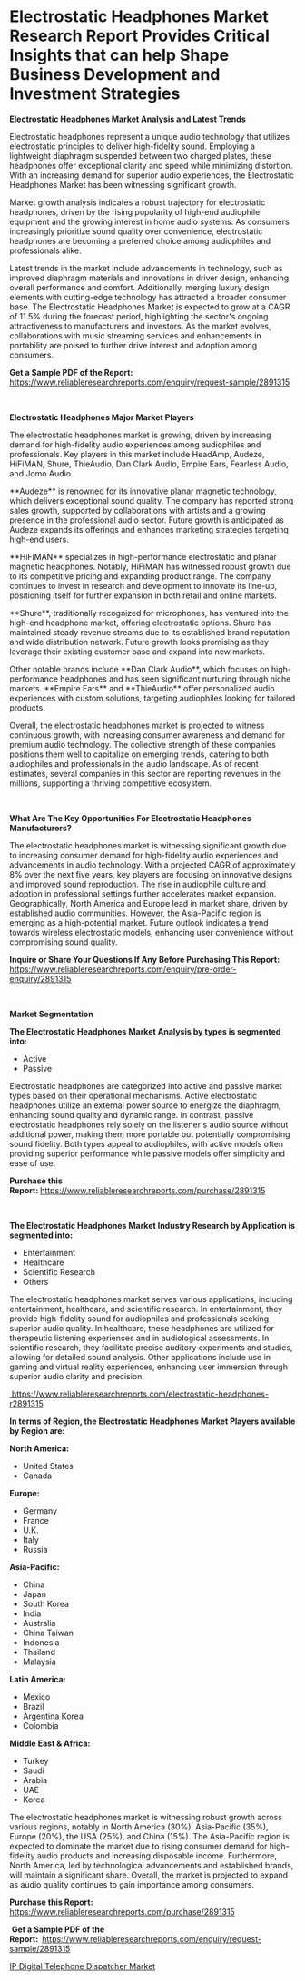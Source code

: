 <p><h1>Electrostatic Headphones Market Research Report Provides Critical Insights that can help Shape Business Development and Investment Strategies</h1></p><p><strong>Electrostatic Headphones Market Analysis and Latest Trends</strong></p>
<p><p>Electrostatic headphones represent a unique audio technology that utilizes electrostatic principles to deliver high-fidelity sound. Employing a lightweight diaphragm suspended between two charged plates, these headphones offer exceptional clarity and speed while minimizing distortion. With an increasing demand for superior audio experiences, the Electrostatic Headphones Market has been witnessing significant growth.</p><p>Market growth analysis indicates a robust trajectory for electrostatic headphones, driven by the rising popularity of high-end audiophile equipment and the growing interest in home audio systems. As consumers increasingly prioritize sound quality over convenience, electrostatic headphones are becoming a preferred choice among audiophiles and professionals alike.</p><p>Latest trends in the market include advancements in technology, such as improved diaphragm materials and innovations in driver design, enhancing overall performance and comfort. Additionally, merging luxury design elements with cutting-edge technology has attracted a broader consumer base. The Electrostatic Headphones Market is expected to grow at a CAGR of 11.5% during the forecast period, highlighting the sector's ongoing attractiveness to manufacturers and investors. As the market evolves, collaborations with music streaming services and enhancements in portability are poised to further drive interest and adoption among consumers.</p></p>
<p><strong>Get a Sample PDF of the Report:&nbsp;</strong> <a href="https://www.reliableresearchreports.com/enquiry/request-sample/2891315?utm_campaign=3057&utm_medium=2&utm_source=Github&utm_content=ia&utm_term=14032025&utm_id=electrostatic-headphones">https://www.reliableresearchreports.com/enquiry/request-sample/2891315</a></p>
<p>&nbsp;</p>
<p><strong>Electrostatic Headphones Major Market Players</strong></p>
<p><p>The electrostatic headphones market is growing, driven by increasing demand for high-fidelity audio experiences among audiophiles and professionals. Key players in this market include HeadAmp, Audeze, HiFiMAN, Shure, ThieAudio, Dan Clark Audio, Empire Ears, Fearless Audio, and Jomo Audio.</p><p>**Audeze** is renowned for its innovative planar magnetic technology, which delivers exceptional sound quality. The company has reported strong sales growth, supported by collaborations with artists and a growing presence in the professional audio sector. Future growth is anticipated as Audeze expands its offerings and enhances marketing strategies targeting high-end users.</p><p>**HiFiMAN** specializes in high-performance electrostatic and planar magnetic headphones. Notably, HiFiMAN has witnessed robust growth due to its competitive pricing and expanding product range. The company continues to invest in research and development to innovate its line-up, positioning itself for further expansion in both retail and online markets.</p><p>**Shure**, traditionally recognized for microphones, has ventured into the high-end headphone market, offering electrostatic options. Shure has maintained steady revenue streams due to its established brand reputation and wide distribution network. Future growth looks promising as they leverage their existing customer base and expand into new markets.</p><p>Other notable brands include **Dan Clark Audio**, which focuses on high-performance headphones and has seen significant nurturing through niche markets. **Empire Ears** and **ThieAudio** offer personalized audio experiences with custom solutions, targeting audiophiles looking for tailored products.</p><p>Overall, the electrostatic headphones market is projected to witness continuous growth, with increasing consumer awareness and demand for premium audio technology. The collective strength of these companies positions them well to capitalize on emerging trends, catering to both audiophiles and professionals in the audio landscape. As of recent estimates, several companies in this sector are reporting revenues in the millions, supporting a thriving competitive ecosystem.</p></p>
<p>&nbsp;</p>
<p><strong>What Are The Key Opportunities For Electrostatic Headphones Manufacturers?</strong></p>
<p><p>The electrostatic headphones market is witnessing significant growth due to increasing consumer demand for high-fidelity audio experiences and advancements in audio technology. With a projected CAGR of approximately 8% over the next five years, key players are focusing on innovative designs and improved sound reproduction. The rise in audiophile culture and adoption in professional settings further accelerates market expansion. Geographically, North America and Europe lead in market share, driven by established audio communities. However, the Asia-Pacific region is emerging as a high-potential market. Future outlook indicates a trend towards wireless electrostatic models, enhancing user convenience without compromising sound quality.</p></p>
<p><strong>Inquire or Share Your Questions If Any Before Purchasing This Report:</strong> <a href="https://www.reliableresearchreports.com/enquiry/pre-order-enquiry/2891315?utm_campaign=3057&utm_medium=2&utm_source=Github&utm_content=ia&utm_term=14032025&utm_id=electrostatic-headphones">https://www.reliableresearchreports.com/enquiry/pre-order-enquiry/2891315</a></p>
<p>&nbsp;</p>
<p><strong>Market Segmentation</strong></p>
<p><strong>The Electrostatic Headphones Market Analysis by types is segmented into:</strong></p>
<p><ul><li>Active</li><li>Passive</li></ul></p>
<p><p>Electrostatic headphones are categorized into active and passive market types based on their operational mechanisms. Active electrostatic headphones utilize an external power source to energize the diaphragm, enhancing sound quality and dynamic range. In contrast, passive electrostatic headphones rely solely on the listener's audio source without additional power, making them more portable but potentially compromising sound fidelity. Both types appeal to audiophiles, with active models often providing superior performance while passive models offer simplicity and ease of use.</p></p>
<p><strong>Purchase this Report:&nbsp;</strong><a href="https://www.reliableresearchreports.com/purchase/2891315?utm_campaign=3057&utm_medium=2&utm_source=Github&utm_content=ia&utm_term=14032025&utm_id=electrostatic-headphones">https://www.reliableresearchreports.com/purchase/2891315</a></p>
<p>&nbsp;</p>
<p><strong>The Electrostatic Headphones Market Industry Research by Application is segmented into:</strong></p>
<p><ul><li>Entertainment</li><li>Healthcare</li><li>Scientific Research</li><li>Others</li></ul></p>
<p><p>The electrostatic headphones market serves various applications, including entertainment, healthcare, and scientific research. In entertainment, they provide high-fidelity sound for audiophiles and professionals seeking superior audio quality. In healthcare, these headphones are utilized for therapeutic listening experiences and in audiological assessments. In scientific research, they facilitate precise auditory experiments and studies, allowing for detailed sound analysis. Other applications include use in gaming and virtual reality experiences, enhancing user immersion through superior audio clarity and precision.</p></p>
<p><a href="https://www.reliableresearchreports.com/electrostatic-headphones-r2891315?utm_campaign=3057&utm_medium=2&utm_source=Github&utm_content=ia&utm_term=14032025&utm_id=electrostatic-headphones">&nbsp;https://www.reliableresearchreports.com/electrostatic-headphones-r2891315</a></p>
<p><strong>In terms of Region, the Electrostatic Headphones Market Players available by Region are:</strong></p>
<p>
    <p> <strong> North America: </strong>
        <ul>
            <li>United States</li>
            <li>Canada</li>
        </ul>
        </p> 
    <p> <strong> Europe: </strong>
        <ul>
            <li>Germany</li>
            <li>France</li>
            <li>U.K.</li>
            <li>Italy</li>
            <li>Russia</li>
        </ul>
        </p> 
    <p> <strong> Asia-Pacific: </strong>
        <ul>
            <li>China</li>
            <li>Japan</li>
            <li>South Korea</li>
            <li>India</li>
            <li>Australia</li>
            <li>China Taiwan</li>
            <li>Indonesia</li>
            <li>Thailand</li>
            <li>Malaysia</li>
        </ul>
        </p> 
    <p> <strong> Latin America: </strong>
        <ul>
            <li>Mexico</li>
            <li>Brazil</li>
            <li>Argentina Korea</li>
            <li>Colombia</li>
        </ul>
        </p> 
    <p> <strong> Middle East & Africa: </strong>
        <ul>
            <li>Turkey</li>
            <li>Saudi</li>
            <li>Arabia</li>
            <li>UAE</li>
            <li>Korea</li>
        </ul>
    </p>
    </p>
<p><p>The electrostatic headphones market is witnessing robust growth across various regions, notably in North America (30%), Asia-Pacific (35%), Europe (20%), the USA (25%), and China (15%). The Asia-Pacific region is expected to dominate the market due to rising consumer demand for high-fidelity audio products and increasing disposable income. Furthermore, North America, led by technological advancements and established brands, will maintain a significant share. Overall, the market is projected to expand as audio quality continues to gain importance among consumers.</p></p>
<p><strong>Purchase this Report: </strong><a href="https://www.reliableresearchreports.com/purchase/2891315?utm_campaign=3057&utm_medium=2&utm_source=Github&utm_content=ia&utm_term=14032025&utm_id=electrostatic-headphones">https://www.reliableresearchreports.com/purchase/2891315</a></p>
<p>&nbsp;<strong>Get a Sample PDF of the Report:&nbsp;&nbsp;</strong><a href="https://www.reliableresearchreports.com/enquiry/request-sample/2891315?utm_campaign=3057&utm_medium=2&utm_source=Github&utm_content=ia&utm_term=14032025&utm_id=electrostatic-headphones">https://www.reliableresearchreports.com/enquiry/request-sample/2891315</a></p>
<p><strong></strong></p>
<p><p><a href="https://github.com/pidlisseas/Market-Research-Report-List-1/blob/main/ip-digital-telephone-dispatcher-market.md?utm_campaign=3057&utm_medium=2&utm_source=Github&utm_content=ia&utm_term=14032025&utm_id=electrostatic-headphones">IP Digital Telephone Dispatcher Market</a></p></p>